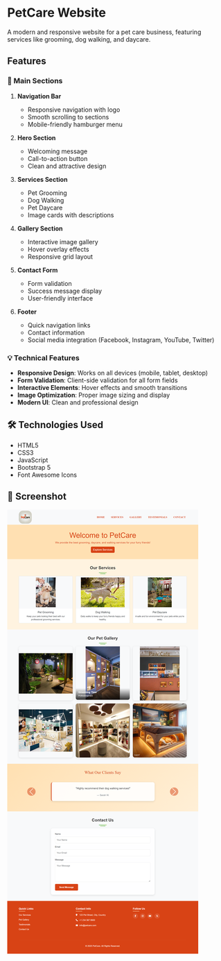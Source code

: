 # PetCare Website

A modern and responsive website for a pet care business, featuring services like grooming, dog walking, and daycare.

## Features

### 🎯 Main Sections

1. **Navigation Bar**

   - Responsive navigation with logo
   - Smooth scrolling to sections
   - Mobile-friendly hamburger menu

2. **Hero Section**

   - Welcoming message
   - Call-to-action button
   - Clean and attractive design

3. **Services Section**

   - Pet Grooming
   - Dog Walking
   - Pet Daycare
   - Image cards with descriptions

4. **Gallery Section**

   - Interactive image gallery
   - Hover overlay effects
   - Responsive grid layout

5. **Contact Form**

   - Form validation
   - Success message display
   - User-friendly interface

6. **Footer**
   - Quick navigation links
   - Contact information
   - Social media integration (Facebook, Instagram, YouTube, Twitter)

### 💡 Technical Features

- **Responsive Design**: Works on all devices (mobile, tablet, desktop)
- **Form Validation**: Client-side validation for all form fields
- **Interactive Elements**: Hover effects and smooth transitions
- **Image Optimization**: Proper image sizing and display
- **Modern UI**: Clean and professional design

## 🛠️ Technologies Used

- HTML5
- CSS3
- JavaScript
- Bootstrap 5
- Font Awesome Icons

## 📸 Screenshot

![screenshot](./screenshot.png)
